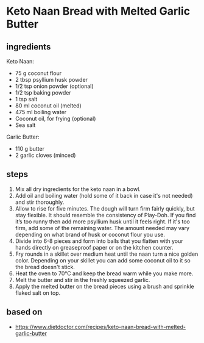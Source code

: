# Keto Naan Bread with Melted Garlic Butter

## ingredients

Keto Naan:

- 75 g coconut flour
- 2 tbsp psyllium husk powder
- 1/2 tsp onion powder (optional)
- 1/2 tsp baking powder
- 1 tsp salt
- 80 ml coconut oil (melted)
- 475 ml boiling water
- Coconut oil, for frying (optional)
- Sea salt

Garlic Butter:

- 110 g butter
- 2 garlic cloves (minced)

## steps

1. Mix all dry ingredients for the keto naan in a bowl.
2. Add oil and boiling water (hold some of it back in case it's not needed) and stir thoroughly.
3. Allow to rise for five minutes. The dough will turn firm fairly quickly, but stay flexible. It should resemble the consistency of Play-Doh. If you find it’s too runny then add more psyllium husk until it feels right. If it's too firm, add some of the remaining water. The amount needed may vary depending on what brand of husk or coconut flour you use.
4. Divide into 6-8 pieces and form into balls that you flatten with your hands directly on greaseproof paper or on the kitchen counter.
5. Fry rounds in a skillet over medium heat until the naan turn a nice golden color. Depending on your skillet you can add some coconut oil to it so the bread doesn't stick.
6. Heat the oven to 70°C and keep the bread warm while you make more.
7. Melt the butter and stir in the freshly squeezed garlic.
8. Apply the melted butter on the bread pieces using a brush and sprinkle flaked salt on top.

## based on

- https://www.dietdoctor.com/recipes/keto-naan-bread-with-melted-garlic-butter
